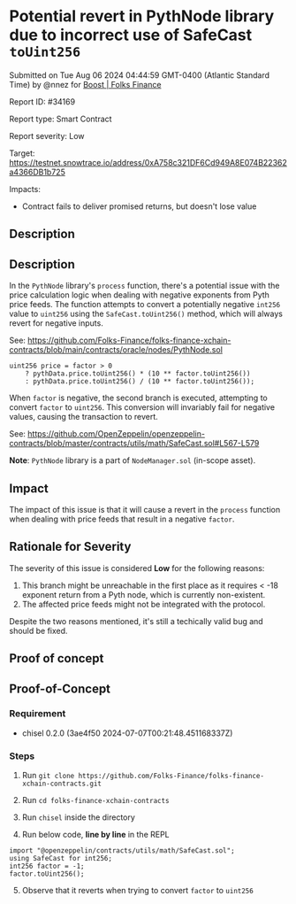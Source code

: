 
# Potential revert in PythNode library due to incorrect use of SafeCast `toUint256`

Submitted on Tue Aug 06 2024 04:44:59 GMT-0400 (Atlantic Standard Time) by @nnez for [Boost | Folks Finance](https://immunefi.com/bounty/folksfinance-boost/)

Report ID: #34169

Report type: Smart Contract

Report severity: Low

Target: https://testnet.snowtrace.io/address/0xA758c321DF6Cd949A8E074B22362a4366DB1b725

Impacts:
- Contract fails to deliver promised returns, but doesn't lose value

## Description
## Description
In the `PythNode` library's `process` function, there's a potential issue with the price calculation logic when dealing with negative exponents from Pyth price feeds. The function attempts to convert a potentially negative `int256` value to `uint256` using the `SafeCast.toUint256()` method, which will always revert for negative inputs.

See:  https://github.com/Folks-Finance/folks-finance-xchain-contracts/blob/main/contracts/oracle/nodes/PythNode.sol  
```solidity
uint256 price = factor > 0
    ? pythData.price.toUint256() * (10 ** factor.toUint256())
    : pythData.price.toUint256() / (10 ** factor.toUint256());
```

When `factor` is negative, the second branch is executed, attempting to convert `factor` to `uint256`. This conversion will invariably fail for negative values, causing the transaction to revert.  

See: https://github.com/OpenZeppelin/openzeppelin-contracts/blob/master/contracts/utils/math/SafeCast.sol#L567-L579

**Note**: `PythNode` library is a part of `NodeManager.sol` (in-scope asset).  

## Impact
The impact of this issue is that it will cause a revert in the `process` function when dealing with price feeds that result in a negative `factor`.

## Rationale for Severity
The severity of this issue is considered **Low** for the following reasons:

1. This branch might be unreachable in the first place as it requires < -18 exponent return from a Pyth node, which is currently non-existent.
2. The affected price feeds might not be integrated with the protocol.

Despite the two reasons mentioned, it's still a techically valid bug and should be fixed.  
        
## Proof of concept
## Proof-of-Concept
### Requirement
- chisel 0.2.0 (3ae4f50 2024-07-07T00:21:48.451168337Z)  

### Steps
1. Run `git clone https://github.com/Folks-Finance/folks-finance-xchain-contracts.git`  
2. Run `cd folks-finance-xchain-contracts`  
3. Run `chisel` inside the directory  

4. Run below code, **line by line** in the REPL
```
import "@openzeppelin/contracts/utils/math/SafeCast.sol";
using SafeCast for int256;
int256 factor = -1;
factor.toUint256();
```
5. Observe that it reverts when trying to convert `factor` to `uint256`  